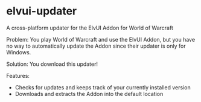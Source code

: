 # elvui-updater
A cross-platform updater for the ElvUI Addon for World of Warcraft

Problem:
You play World of Warcraft and use the ElvUI Addon, but you have no way to automatically update the Addon since their updater is only for Windows.

Solution:
You download this updater!

Features:
- Checks for updates and keeps track of your currently installed version
- Downloads and extracts the Addon into the default location
